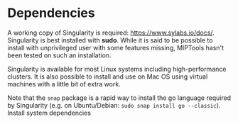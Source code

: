 # Dependencies

A working copy of Singularity is required: https://www.sylabs.io/docs/.
Singularity is best installed with **sudo**. While it is said to be possible to
install with unprivileged user with some features missing, MIPTools hasn't been
tested on such an installation.

Singularity is available for most Linux systems including high-performance clusters. It is also possible to install
and use on Mac OS using virtual machines with a little bit of extra work.

Note that the `snap` package is a rapid way to install the go language
required by Singularity (e.g. on Ubuntu/Debian: `sudo snap install go
--classic`). Install system dependencies